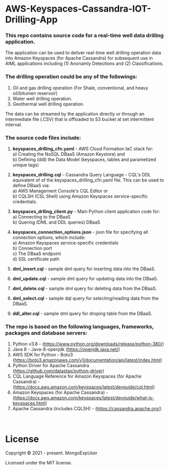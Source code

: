# AWS-Keyspaces-Cassandra-IOT-Drilling-App


### This repo contains source code for a real-time well data drilling application.
The application can be used to deliver real-time well drilling operation data into Amazon Keyspaces (for Apache Cassandra) for
subsequent use in AIML applications including (1) Anonamly Detections and (2) Classifications.


### The drilling operation could be any of the followings: </strong>
 1) Oil and gas drilling operation (For Shale, conventional, and heavy oil/bitumen reservoir)
 2) Water well drilling operation.
 3) Geothermal well drilling operation.
 
The data can be streamed by the application directly or through an intermediate file (.CSV) that is offloaded to S3 bucket at set intermittent interval.


### The source code files include:
1) <strong>keyspaces_drilling_cfn.yaml</strong> - AWS Cloud Formation IaC stack for: <br>
   a) Creating the NoSQL DBaaS (Amazon Keystore) and <br>
   b) Defining (ddl) the Data Model (keyspaces, tables and parametized unique tags) 
   
2) <strong>keyspaces_drilling.cql</strong> - Cassandra Query Language - CQL's DDL equivalent of of the keyspaces_drilling_cfn.yaml file.
   This can be used to define DBaaS via:<br>
   a) AWS Management Console's CQL Editor or <br>
   b) CQLSH (CSL Shell) using Amazon Keyspaces service-specific credentials.<br>
   
3) <strong>keyspaces_drlling_client.py</strong> - Main Python client application code for: <br>
   a) Connecting to the DBaaS <br>
   b) Quering (DML and DDL queries) DBaaS <br>
   
4) <strong>keyspaces_connection_options.json</strong> - json file for specifying all connection options, which include: <br>
    a) Amazon Keyspaces service-specific credentials <br>
    b) Connection port <br>
    c) The DBaaS endpoint <br>
    d) SSL certificate path <br>
   
5) <strong>dml_insert.cql</strong> - sample dml query for inserting data into the DBaaS.

6) <strong>dml_update.cql</strong> - sample dml query for updating data into the DBaaS.

7) <strong>dml_delete.cql</strong> - sample dml query for deleting data from the DBaaS.

8) <strong>dml_select.cql</strong> - sample dql query for selecting/reading data from the DBaaS.

9) <strong>ddl_alter.cql</strong> - sample dml query for droping table from the DBaaS.
 

### The repo is based on the following languages, frameworks, packages and database servers:
1) Python v3.8 - (https://www.python.org/downloads/release/python-380/)
2) Java 8 - Java-8-openjdk (https://openjdk.java.net/)
3) AWS SDK for Python - Boto3 (https://boto3.amazonaws.com/v1/documentation/api/latest/index.html)
4) Python Driver for Apache Cassandra  (https://github.com/datastax/python-driver)
5) CQL Language Reference for Amazon Keyspaces (for Apache Cassandra) - (https://docs.aws.amazon.com/keyspaces/latest/devguide/cql.html)
6) Amazon Keyspaces (for Apache Cassandra) - (https://docs.aws.amazon.com/keyspaces/latest/devguide/what-is-keyspaces.html)
7) Apache Cassandra (includes CQLSH) - (https://cassandra.apache.org/)
<br> 

# License

Copyright © 2021 - present. MongoExpUser

Licensed under the MIT license.
